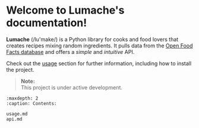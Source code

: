 # Welcome to Lumache's documentation!

**Lumache** (/lu'make/) is a Python library for cooks and food lovers
that creates recipes mixing random ingredients.
It pulls data from the [Open Food Facts database](https://world.openfoodfacts.org/)
and offers a *simple* and *intuitive* API.

Check out the [usage](usage.md) section for further information, including
how to install the project.

> **Note:**  
> This project is under active development.

```{toctree}
:maxdepth: 2
:caption: Contents:

usage.md
api.md
